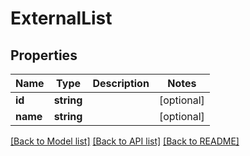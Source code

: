 # ExternalList

## Properties

 Name     | Type       | Description | Notes      
----------|------------|-------------|------------
 **id**   | **string** |             | [optional] 
 **name** | **string** |             | [optional] 

[[Back to Model list]](../README.md#documentation-for-models) [[Back to API list]](../README.md#documentation-for-api-endpoints) [[Back to README]](../README.md)


